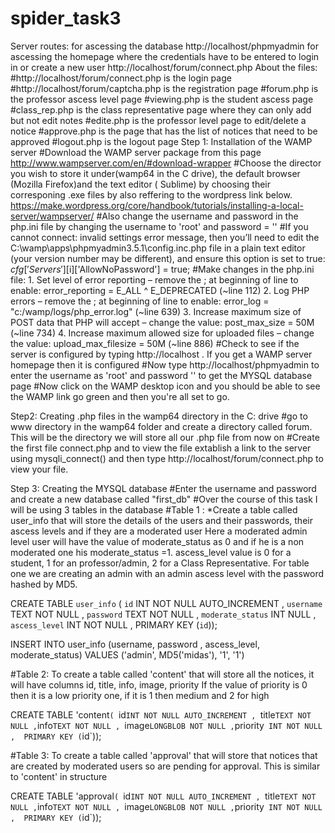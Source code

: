 # spider_task3

Server routes: 
for ascessing the database http://localhost/phpmyadmin
for ascessing the homepage where the credentials have to be entered to login in or create a new user http://localhost/forum/connect.php
About the files: #http://localhost/forum/connect.php is the login page
#http://localhost/forum/captcha.php is the registration page
#forum.php is the professor ascess level page
#viewing.php  is the student ascess page
#class_rep.php is the class representative page where they can only add but not edit notes
#edite.php is the professor level page to edit/delete a notice
#approve.php is the page that has the list of notices that need to be approved
#logout.php is the logout page
Step 1: Installation  of the WAMP server
#Download the WAMP server package from this page http://www.wampserver.com/en/#download-wrapper
#Choose the director you wish to store it under(wamp64 in the C drive), the default browser (Mozilla Firefox)and the text editor ( Sublime) by choosing their corresponing .exe files by also reffering to the wordpress link below.
https://make.wordpress.org/core/handbook/tutorials/installing-a-local-server/wampserver/
#Also change the username and password in the php.ini file by changing the username to 'root' and password = ''
#If you cannot connect: invalid settings error message, then you’ll need to edit the C:\wamp\apps\phpmyadmin3.5.1\config.inc.php file in a plain text editor (your version number may be different), and ensure this option is set to true:
  $cfg['Servers'][$i]['AllowNoPassword'] = true;
#Make changes in the php.ini file:
        1.  Set level of error reporting – remove the ; at beginning of line to enable:
          error_reporting = E_ALL ^ E_DEPRECATED (~line 112)
        2.  Log PHP errors – remove the ; at beginning of line to enable:
          error_log = "c:/wamp/logs/php_error.log" (~line 639)
        3. Increase maximum size of POST data that PHP will accept – change the value:
          post_max_size = 50M (~line 734)
        4. Increase maximum allowed size for uploaded files – change the value:
          upload_max_filesize = 50M (~line 886)
#Check to see if the server is configured by typing http://localhost . If you get a WAMP server homepage then it is configured
#Now type http://localhost/phpmyadmin to enter the username as 'root' and password ''  to get the MYSQL database page
#Now click on the WAMP desktop icon and you should be able to see the WAMP link go green and then you're all set to go.

Step2: Creating .php files in the wamp64 directory in the C: drive
#go to www directory in the wamp64 folder and create a directory called forum. This will be the directory we will store all our .php file from now on
#Create the first file connect.php  and to view the file extablish a link to the server using mysqli_connect() and then type http://localhost/forum/connect.php to view your file.

Step 3: Creating the MYSQL database
#Enter the username and password and create a new database called "first_db"
#Over the course of this task I will be using 3 tables in the database
#Table 1 : *Create a table called user_info that will store the details of the users and their passwords, their ascess levels and if they are a moderated user
Here a moderated admin level user will have the value of moderate_status as 0 and if he is a non moderated one his moderate_status =1. 
ascess_level value is 0 for a student, 1 for an professor/admin, 2 for a Class Representative. For table one we are creating an admin with an admin ascess level with the password hashed by MD5.

CREATE TABLE `user_info` ( 
           `id` INT NOT NULL AUTO_INCREMENT , 
           `username` TEXT NOT NULL ,
           `password` TEXT NOT NULL ,
           `moderate_status` INT NULL , 
           `ascess_level` INT NOT NULL ,
           PRIMARY KEY (`id`));
           
 
INSERT INTO user_info (username, password , ascess_level, moderate_status) VALUES ('admin', MD5('midas'), '1', '1')

#Table 2: To create a table called 'content' that will store all the notices, it will have columns id, title, info, image, priority
If the value of priority is 0 then it is a low priority one, if it is 1 then medium and 2 for high

CREATE TABLE  'content` ( 
          `id` INT NOT NULL AUTO_INCREMENT , 
          `title` TEXT NOT NULL ,
          `info` TEXT NOT NULL , 
          `image` LONGBLOB NOT NULL ,
          `priority` INT NOT NULL , 
          PRIMARY KEY (`id`));

#Table 3: To create a table called 'approval' that will store that notices that are created by moderated users so are pending for approval. This is similar to 'content' in structure
         
CREATE TABLE  'approval` ( 
          `id` INT NOT NULL AUTO_INCREMENT , 
          `title` TEXT NOT NULL ,
          `info` TEXT NOT NULL , 
          `image` LONGBLOB NOT NULL ,
          `priority` INT NOT NULL , 
          PRIMARY KEY (`id`));
